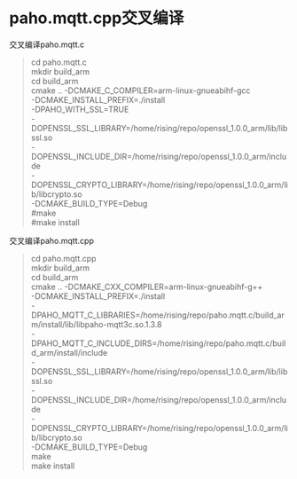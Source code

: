 # paho.mqtt.cpp交叉编译

交叉编译paho.mqtt.c
>cd paho.mqtt.c \
>mkdir build_arm \
>cd build_arm \
>cmake ..  -DCMAKE_C_COMPILER=arm-linux-gnueabihf-gcc  \
-DCMAKE_INSTALL_PREFIX=./install  \
-DPAHO_WITH_SSL=TRUE  \
-DOPENSSL_SSL_LIBRARY=/home/rising/repo/openssl_1.0.0_arm/lib/libssl.so \
-DOPENSSL_INCLUDE_DIR=/home/rising/repo/openssl_1.0.0_arm/include \
-DOPENSSL_CRYPTO_LIBRARY=/home/rising/repo/openssl_1.0.0_arm/lib/libcrypto.so \
-DCMAKE_BUILD_TYPE=Debug \
>#make \
>#make install

交叉编译paho.mqtt.cpp
>cd paho.mqtt.cpp \
>mkdir build_arm \
>cd build_arm \
>cmake ..  -DCMAKE_CXX_COMPILER=arm-linux-gnueabihf-g++  \
-DCMAKE_INSTALL_PREFIX=./install  \
-DPAHO_MQTT_C_LIBRARIES=/home/rising/repo/paho.mqtt.c/build_arm/install/lib/libpaho-mqtt3c.so.1.3.8  \
-DPAHO_MQTT_C_INCLUDE_DIRS=/home/rising/repo/paho.mqtt.c/build_arm/install/include  \
-DOPENSSL_SSL_LIBRARY=/home/rising/repo/openssl_1.0.0_arm/lib/libssl.so  \
-DOPENSSL_INCLUDE_DIR=/home/rising/repo/openssl_1.0.0_arm/include  \
-DOPENSSL_CRYPTO_LIBRARY=/home/rising/repo/openssl_1.0.0_arm/lib/libcrypto.so \
-DCMAKE_BUILD_TYPE=Debug \
>make \
>make install